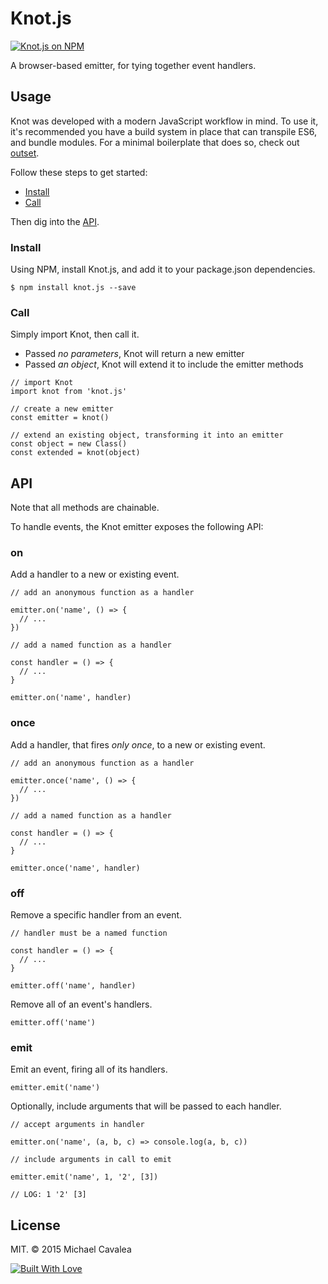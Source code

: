# Knot.js

[![Knot.js on NPM](https://img.shields.io/npm/v/knot.js.svg)](https://www.npmjs.com/package/knot.js)

A browser-based emitter, for tying together event handlers.

## Usage

Knot was developed with a modern JavaScript workflow in mind. To use it, it's recommended you have a build system in place that can transpile ES6, and bundle modules. For a minimal boilerplate that does so, check out [outset](https://github.com/callmecavs/outset).

Follow these steps to get started:

* [Install](#install)
* [Call](#call)

Then dig into the [API](#api).

### Install

Using NPM, install Knot.js, and add it to your package.json dependencies.

```
$ npm install knot.js --save
```

### Call

Simply import Knot, then call it.

* Passed _no parameters_, Knot will return a new emitter
* Passed _an object_, Knot will extend it to include the emitter methods

```es6
// import Knot
import knot from 'knot.js'

// create a new emitter
const emitter = knot()

// extend an existing object, transforming it into an emitter
const object = new Class()
const extended = knot(object)
```

## API

Note that all methods are chainable.

To handle events, the Knot emitter exposes the following API:

### on

Add a handler to a new or existing event.

```es6
// add an anonymous function as a handler

emitter.on('name', () => {
  // ...
})

// add a named function as a handler

const handler = () => {
  // ...
}

emitter.on('name', handler)
```

### once

Add a handler, that fires _only once_, to a new or existing event.

```es6
// add an anonymous function as a handler

emitter.once('name', () => {
  // ...
})

// add a named function as a handler

const handler = () => {
  // ...
}

emitter.once('name', handler)
```

### off

Remove a specific handler from an event.

```es6
// handler must be a named function

const handler = () => {
  // ...
}

emitter.off('name', handler)
```

Remove all of an event's handlers.

```es6
emitter.off('name')
```

### emit

Emit an event, firing all of its handlers.

```es6
emitter.emit('name')
```

Optionally, include arguments that will be passed to each handler.

```es6
// accept arguments in handler

emitter.on('name', (a, b, c) => console.log(a, b, c))

// include arguments in call to emit

emitter.emit('name', 1, '2', [3])

// LOG: 1 '2' [3]
```

## License

MIT. © 2015 Michael Cavalea

[![Built With Love](http://forthebadge.com/images/badges/built-with-love.svg)](http://forthebadge.com)
